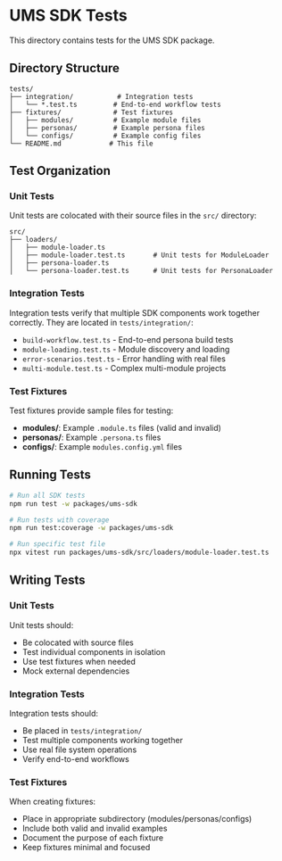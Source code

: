 # UMS SDK Tests

This directory contains tests for the UMS SDK package.

## Directory Structure

```
tests/
├── integration/           # Integration tests
│   └── *.test.ts         # End-to-end workflow tests
├── fixtures/             # Test fixtures
│   ├── modules/          # Example module files
│   ├── personas/         # Example persona files
│   └── configs/          # Example config files
└── README.md            # This file
```

## Test Organization

### Unit Tests

Unit tests are colocated with their source files in the `src/` directory:

```
src/
├── loaders/
│   ├── module-loader.ts
│   ├── module-loader.test.ts       # Unit tests for ModuleLoader
│   ├── persona-loader.ts
│   └── persona-loader.test.ts      # Unit tests for PersonaLoader
```

### Integration Tests

Integration tests verify that multiple SDK components work together correctly.
They are located in `tests/integration/`:

- `build-workflow.test.ts` - End-to-end persona build tests
- `module-loading.test.ts` - Module discovery and loading
- `error-scenarios.test.ts` - Error handling with real files
- `multi-module.test.ts` - Complex multi-module projects

### Test Fixtures

Test fixtures provide sample files for testing:

- **modules/**: Example `.module.ts` files (valid and invalid)
- **personas/**: Example `.persona.ts` files
- **configs/**: Example `modules.config.yml` files

## Running Tests

```bash
# Run all SDK tests
npm run test -w packages/ums-sdk

# Run tests with coverage
npm run test:coverage -w packages/ums-sdk

# Run specific test file
npx vitest run packages/ums-sdk/src/loaders/module-loader.test.ts
```

## Writing Tests

### Unit Tests

Unit tests should:

- Be colocated with source files
- Test individual components in isolation
- Use test fixtures when needed
- Mock external dependencies

### Integration Tests

Integration tests should:

- Be placed in `tests/integration/`
- Test multiple components working together
- Use real file system operations
- Verify end-to-end workflows

### Test Fixtures

When creating fixtures:

- Place in appropriate subdirectory (modules/personas/configs)
- Include both valid and invalid examples
- Document the purpose of each fixture
- Keep fixtures minimal and focused
